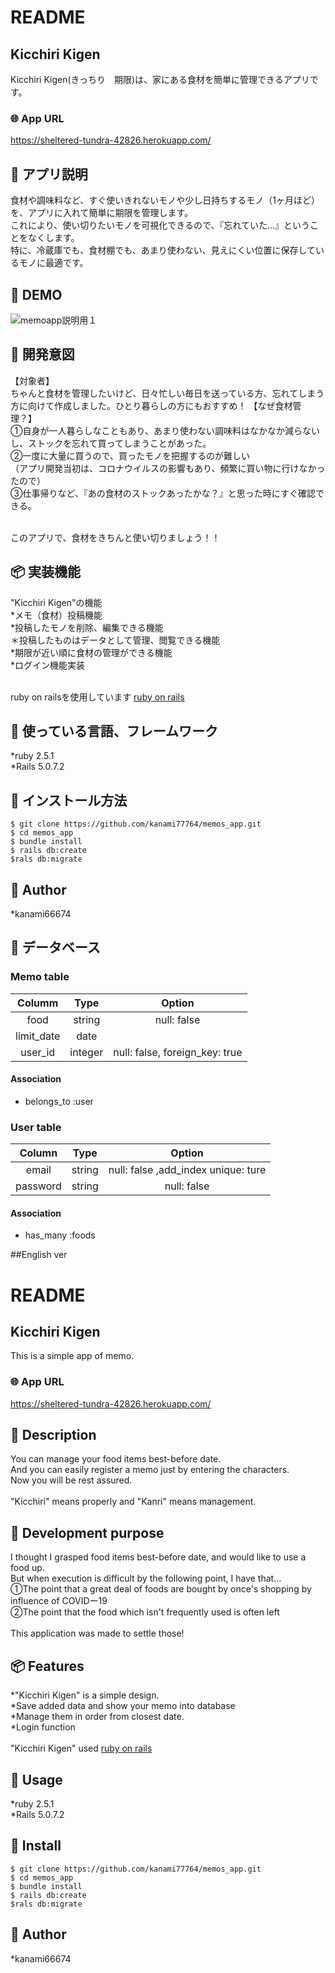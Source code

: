 # README

## Kicchiri Kigen
Kicchiri Kigen(きっちり　期限)は、家にある食材を簡単に管理できるアプリです。

### 🌐 App URL
https://sheltered-tundra-42826.herokuapp.com/

## 💬 アプリ説明
食材や調味料など、すぐ使いきれないモノや少し日持ちするモノ（1ヶ月ほど）を、アプリに入れて簡単に期限を管理します。
<br>これにより、使い切りたいモノを可視化できるので、『忘れていた...』ということをなくします。
<br>特に、冷蔵庫でも、食材棚でも、あまり使わない、見えにくい位置に保存しているモノに最適です。


## 🎨 DEMO
![memoapp説明用１](https://user-images.githubusercontent.com/64050565/83348378-ee67e780-a366-11ea-8933-6b60b35f84cc.png)

## 💬 開発意図
【対象者】
<br>ちゃんと食材を管理したいけど、日々忙しい毎日を送っている方、忘れてしまう方に向けて作成しました。ひとり暮らしの方にもおすすめ！
【なぜ食材管理？】
<br>①自身が一人暮らしなこともあり、あまり使わない調味料はなかなか減らないし、ストックを忘れて買ってしまうことがあった。
<br>②一度に大量に買うので、買ったモノを把握するのが難しい
<br>（アプリ開発当初は、コロナウイルスの影響もあり、頻繁に買い物に行けなかったので）
<br>③仕事帰りなど、『あの食材のストックあったかな？』と思った時にすぐ確認できる。

<br>このアプリで、食材をきちんと使い切りましょう！！


## 📦 実装機能
"Kicchiri Kigen"の機能
<br>*メモ（食材）投稿機能
<br>*投稿したモノを削除、編集できる機能
<br>＊投稿したものはデータとして管理、閲覧できる機能
<br>*期限が近い順に食材の管理ができる機能
<br>*ログイン機能実装

<br>ruby on railsを使用しています [ruby on rails](https://rubyonrails.org/)


## 💬 使っている言語、フレームワーク
*ruby 2.5.1
<br>*Rails 5.0.7.2


## 💬 インストール方法
```
$ git clone https://github.com/kanami77764/memos_app.git
$ cd memos_app
$ bundle install
$ rails db:create
$rals db:migrate
```

## 👀 Author
*kanami66674

## 💬 データベース
### Memo table
| Columm | Type | Option |
|:------:|:----:|:------:|
|food|string|null: false|
|limit_date|date||
|user_id|integer|null: false, foreign_key: true|

#### Association
- belongs_to :user


### User table
| Column | Type | Option |
|:------:|:----:|:------:|
|email|string|null: false ,add_index  unique: ture|
|password|string|null: false|

#### Association
- has_many :foods



##English ver
# README

## Kicchiri Kigen
This is a simple app of memo.

### 🌐 App URL
https://sheltered-tundra-42826.herokuapp.com/

## 💬 Description
You can manage your food items best-before date.
<br>And you can easily register a memo just by entering the characters.
<br>Now you will be rest assured.
<br>
<br>"Kicchiri" means properly and "Kanri" means management.


## 💬 Development purpose
I thought I grasped food items best-before date, and would like to use a food up.
<br>But when execution is difficult by the following point, I have that...
<br>①The point that a great deal of foods are bought by once's shopping by influence of COVIDー19
<br>②The point that the food which isn't frequently used is often left
<br>
<br>This application was made to settle those!



## 📦 Features
*"Kicchiri Kigen" is a simple design.
<br>*Save added data and show your memo into database
<br>*Manage them in order from closest date.
<br>*Login function
<br>
<br>"Kicchiri Kigen" used [ruby on rails](https://rubyonrails.org/)


## 💬 Usage
*ruby 2.5.1
<br>*Rails 5.0.7.2


## 💬 Install
```
$ git clone https://github.com/kanami77764/memos_app.git
$ cd memos_app
$ bundle install
$ rails db:create
$rals db:migrate
```

## 👀 Author
*kanami66674
